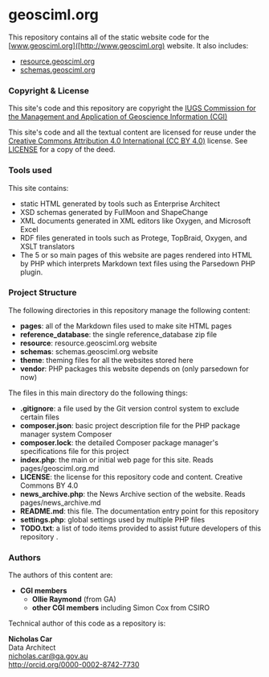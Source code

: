 # geosciml.org
This repository contains all of the static website code for the [www.geosciml.org]([http://www.geosciml.org) website. It also includes:

* [resource.geosciml.org](http://resource.geosciml.org)
* [schemas.geosciml.org](http://schemas.geosciml.org)

### Copyright & License
This site's code and this repository are copyright the [IUGS Commission for the Management and Application of Geoscience Information (CGI)](http://www.cgi-iugs.org/)

This site's code and all the textual content are licensed for reuse under the [Creative Commons Attribution 4.0 International (CC BY 4.0)](https://creativecommons.org/licenses/by/4.0/) license. See [LICENSE](LICENSE) for a copy of the deed.

### Tools used

This site contains: 

* static HTML generated by tools such as Enterprise Architect
* XSD schemas generated by FullMoon and ShapeChange
* XML documents generated in XML editors like Oxygen, and Microsoft Excel
* RDF files generated in tools such as Protege, TopBraid, Oxygen, and XSLT translators
* The 5 or so main pages of this website are pages rendered into HTML by PHP which interprets Markdown text files using the Parsedown PHP plugin. 

### Project Structure
The following directories in this repository manage the following content:

* **pages**: all of the Markdown files used to make site HTML pages
* **reference_database**: the single reference_database zip file
* **resource**: resource.geosciml.org website
* **schemas**: schemas.geosciml.org website
* **theme**: theming files for all the websites stored here
* **vendor**: PHP packages this website depends on (only parsedown for now)

The files in this main directory do the following things:

* **.gitignore**: a file used by the Git version control system to exclude certain files
* **composer.json**: basic project description file for the PHP package manager system Composer
* **composer.lock**: the detailed Composer package manager's specifications file for this project
* **index.php**: the main or initial web page for this site. Reads pages/geosciml.org.md
* **LICENSE**: the license for this repository code and content. Creative Commons BY 4.0
* **news_archive.php**: the News Archive section of the website. Reads pages/news_archive.md
* **README.md**: this file. The documentation entry point for this repository 
* **settings.php**: global settings used by multiple PHP files
* **TODO.txt**: a list of todo items provided to assist future developers of this repository .

### Authors
The authors of this content are:

* **CGI members**
    * **Ollie Raymond** (from GA)
    * **other CGI members** including Simon Cox from CSIRO

Technical author of this code as a repository is:

**Nicholas Car**  
Data Architect  
<nicholas.car@ga.gov.au>  
http://orcid.org/0000-0002-8742-7730  
